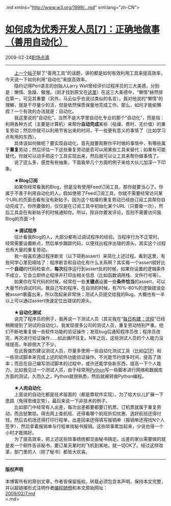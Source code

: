 <!DOCTYPE.md>
.md xmlns="http://www.w3.org/1999/...md" xml:lang="zh-CN">
<head>
<meta http-equiv="Content-Type" content="text.md; charset=utf-8" />
<meta name="generator" content="Python script by program.think@gmail.com" />
<meta name="provider" content="program-think.blogspot.com" />
<link type="text/css" rel="stylesheet" href="../../css/program-think.css" />
<title>如何成为优秀开发人员[7]：正确地做事（善用自动化） - 编程随想的博客</title>
</head>
<body>
<div id="main" style="width:100%;">
<h1><a href="../../index.md" title="回到首页">如何成为优秀开发人员[7]：正确地做事（善用自动化）</a></h1>
<div class="post-info"><span class="date-header">2009-02-24</span><a href="../../tags/E8818CE59CBAE782B9E6BBB4.md" class="tag">职场点滴</a> </div>
<hr>
<div class="post">
　　<a href="../../2009/02/6.md">上一个帖子</a>聊了“善用工具”的话题，讲的都是如何有效利用工具来提高效率，今天说一下如何利用“自动化”来提高效率。<!--program-think--><br />　　隐约记得Perl语言的创始人Larry Wall曾经评价过程序员的三大美德，分别是：懒惰、急躁、傲慢。（刚才找到原文在<a href="http://en.wikipedia.org/wiki/Larry_Wall#Virtues_of_a_programmer" target="_blank" rel="nofollow">这里</a>）在这三大美德中，“懒惰”赫然排在第一，可见其重要（另外，马云似乎也说过类似的名言）。我对他说的“懒惰”的理解，就是干尽量少的活，但是依然保质保量地完成工作。那么，如何才能偷懒捏？一个有效的办法就是：自动化。<br />　　我这里说的“自动化”，当然不是大学里自动化专业的那个“自动化”，而是指：利用各种方式（主要是计算机）来帮你<b>自动完成</b>某些（枯燥、费时、无价值）的重复劳动；然后你就可以利用节省出来的时间，干一些更有意义的事情了（比如学习点有用的东西）。<br />　　具体该如何做呢？要实现自动化，首先就要观察你平时做的事情中，有哪些属于<b>重复</b>劳动；然后评估一下这些重复劳动是否可以用某些工具来替代；如果有可能替代，你就可以动手把这个工具实现出来，然后就可以让工具来帮你做事情了。<br />　　说了这么多，感觉有些抽象，下面我举几个方面的例子来给大伙儿加深一下印象。<br /><br />　　★<b>Blog订阅</b><a name="blog"> </a><br />　　如果你经常看我的Blog，但是没有使用Feed订阅工具，那你就要当心了。你属于不善于利用自动化的人。假如使用了Feed订阅工具，你就不需要经常访问某个URL的页面去看有没有新帖子。因为这个枯燥的重复劳动已经由订阅工具帮你自动完成了。你所要做的，仅仅是在订阅工具中初始化某个URL（只要做一次），然后工具会在有新帖子的时候通知你。所以，除非你要发评论，否则不需要访问我Blog的页面 <b>:-)</b><br /><br />　　★<b>调试程序</b><a name="debug"> </a><br />　　估计看我Blog的人，大部分都有过调试程序的经验。当程序行为不正常时，经常需要设置断点，然后单步跟踪代码，以便找出程序出错的源头。其实这个过程也有大量的重复劳动。<br />　　我一般喜欢通过程序断言（以下简称assert）来简化上述过程。看到这里，有些同学心里犯嘀咕了：程序断言和自动化有什么关系啊？其实每一个assert就好比一个<b>自动</b>的代码检查点，<b>每次</b>程序运行到assert处的时候，如果你设置的逻辑条件不成立，它会立即终止程序并打印出相关信息（比如函数调用栈、文件行号等）。<br />　　如果你在写代码的时候，经常在一些<b>关键点</b>设置一些<b>条件恰当</b>的assert，可以大量节约调试时间。我自己写的程序，在自测的时候，有70%-80%的逻辑错误会被assert暴露出来，所以改起来非常快；测试人员提交给我的Bug，大概也有一半以上可以通过assert快速定位出错误的源头。<br /><br />　　★<b>自动化测试</b><a name="test"> </a><br />　　说完了程序员的例子，我再说一下测试人员（其实我在“<a href="../../2009/02/daily-build-3-proces.md" target="_blank">每日构建：流程</a>”已经稍微提到了测试的自动化）。我发现很多公司的测试人员，重复劳动特别严重。他们不断地重复做一些软件功能的验证操作；发现bug后通知程序员改；程序员改完，再次进行验证操作......如此循环往复。N年之后，这些测试人员的个人能力没啥提高，年龄倒大了不少。<br />　　在此我强烈建议测试人员，尽量多使用一些自动化测试工具（比如<a href="http://en.wikipedia.org/wiki/HP_QuickTest_Professional" target="_blank" rel="nofollow">QTP</a>）和一些测试脚本来完成上述的软件功能验证操作。不光能节约很多时间，提高了效率；而且在自己编写测试脚本的过程中，或许还能学些新东西，提高一下个人能力。比如我见过一个测试人员，由于经常用<a href="http://www.python.org" target="_blank" rel="nofollow">Python</a>写一些脚本进行网络和数据库方面的测试，久而久之，Python就很熟悉，然后就被转做Python编程。<br /><br />　　★<b>人肉自动化</b><a name="human"> </a><br />　　上面说的自动化都是技术层面的（都是靠软件实现）。为了给大伙儿扩展一下思路（免得思维定势），最后来说一下非技术的例子。<br />　　比如部门中经常有人出差，每次出差都要都要订机票。订机票就属于重复劳动，而且挺繁琐。得去网上查航班、还得看哪个航班折扣优惠、选好航班还得付钱，然后去机场还得打印行程单，出差回来还得填写报销单（报销单还得找N个人签字），然后拿着报销单与行程单找秘书报销。这些琐事累加起来，少说也得一个小时才能搞好。<br />　　为了提高效率，把上述这些琐事统统都交由秘书搞定。出差的家伙需要做的就是发一个邮件告诉秘书，要订某天某时的飞机到某地，就一切OK了。经过这样改革，部门里的人（除了秘书）都皆大欢喜。<div class="blogger-post-footer">
</div>
<hr>
<div class="copyright">
<h4>版权声明</h4>
本博客所有的原创文章，作者皆保留版权。转载必须包含本声明，保持本文完整，并以超链接形式注明作者<a href="mailto:program.think@gmail.com">编程随想</a>和本文原始网址：<br>
<a href="2009/02/7.md">2009/02/7.md</a>
</div>
</div>
</body>
<.md>
